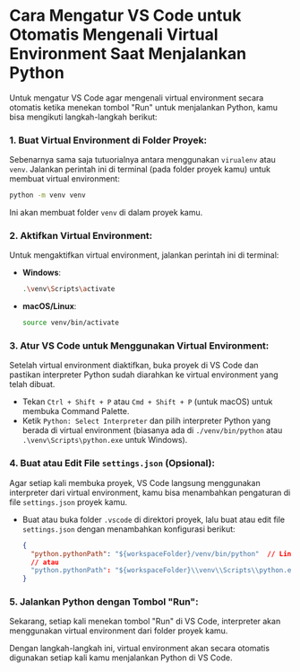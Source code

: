 # Cara Mengatur VS Code untuk Otomatis Mengenali Virtual Environment Saat Menjalankan Python

Untuk mengatur VS Code agar mengenali virtual environment secara otomatis ketika menekan tombol "Run" untuk menjalankan Python, kamu bisa mengikuti langkah-langkah berikut:

### 1. **Buat Virtual Environment di Folder Proyek**:

Sebenarnya sama saja tutuorialnya antara menggunakan `virualenv` atau `venv`. Jalankan perintah ini di terminal (pada folder proyek kamu) untuk membuat virtual environment:

```bash
python -m venv venv
```

   Ini akan membuat folder `venv` di dalam proyek kamu.

### 2. **Aktifkan Virtual Environment**:

   Untuk mengaktifkan virtual environment, jalankan perintah ini di terminal:

- **Windows**:
  
  ```bash
  .\venv\Scripts\activate
  ```
- **macOS/Linux**:
  
  ```bash
  source venv/bin/activate
  ```

### 3. **Atur VS Code untuk Menggunakan Virtual Environment**:

   Setelah virtual environment diaktifkan, buka proyek di VS Code dan pastikan interpreter Python sudah diarahkan ke virtual environment yang telah dibuat.

- Tekan `Ctrl + Shift + P` atau `Cmd + Shift + P` (untuk macOS) untuk membuka Command Palette.
- Ketik `Python: Select Interpreter` dan pilih interpreter Python yang berada di virtual environment (biasanya ada di `./venv/bin/python` atau `.\venv\Scripts\python.exe` untuk Windows).

### 4. **Buat atau Edit File `settings.json` (Opsional)**:

   Agar setiap kali membuka proyek, VS Code langsung menggunakan interpreter dari virtual environment, kamu bisa menambahkan pengaturan di file `settings.json` proyek kamu.

- Buat atau buka folder `.vscode` di direktori proyek, lalu buat atau edit file `settings.json` dengan menambahkan konfigurasi berikut:
  
  ```json
  {
    "python.pythonPath": "${workspaceFolder}/venv/bin/python"  // Linux/macOS
    // atau
    "python.pythonPath": "${workspaceFolder}\\venv\\Scripts\\python.exe"  // Windows
  }
  ```

### 5. **Jalankan Python dengan Tombol "Run"**:

   Sekarang, setiap kali menekan tombol "Run" di VS Code, interpreter akan menggunakan virtual environment dari folder proyek kamu.

Dengan langkah-langkah ini, virtual environment akan secara otomatis digunakan setiap kali kamu menjalankan Python di VS Code.

